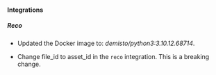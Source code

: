 
#### Integrations

##### Reco
- Updated the Docker image to: *demisto/python3:3.10.12.68714*.

- Change file_id to asset_id in the `reco` integration. This is a breaking change.
